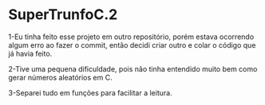# SuperTrunfoC.2
1-Eu tinha feito esse projeto em outro repositório, porém estava ocorrendo algum erro ao fazer o commit, então decidi criar outro e colar o código que já havia feito.

2-Tive uma pequena dificuldade, pois não tinha entendido muito bem como gerar números aleatórios em C.

3-Separei tudo em funções para facilitar a leitura.
